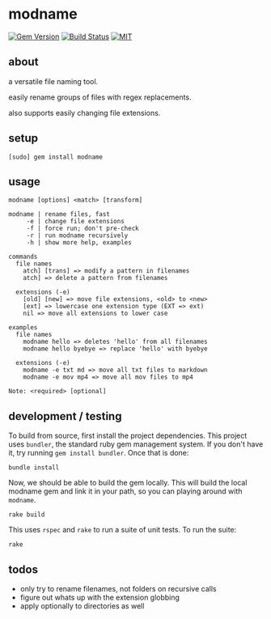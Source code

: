 modname
=======


[![Gem Version](https://badge.fury.io/rb/modname.svg)](https://badge.fury.io/rb/modname)
[![Build Status](https://travis-ci.org/jeremywrnr/modname.svg?branch=master)](https://travis-ci.org/jeremywrnr/modname)
[![MIT](https://img.shields.io/npm/l/alt.svg?style=flat)](http://jeremywrnr.com/mit-license)


## about

a versatile file naming tool.

easily rename groups of files with regex replacements.

also supports easily changing file extensions.


## setup

    [sudo] gem install modname

## usage

```
modname [options] <match> [transform]

modname | rename files, fast
     -e | change file extensions
     -f | force run; don't pre-check
     -r | run modname recursively
     -h | show more help, examples

commands
  file names
    atch] [trans] => modify a pattern in filenames
    atch] => delete a pattern from filenames

  extensions (-e)
    [old] [new] => move file extensions, <old> to <new>
    [ext] => lowercase one extension type (EXT => ext)
    nil => move all extensions to lower case

examples
  file names
    modname hello => deletes 'hello' from all filenames
    modname hello byebye => replace 'hello' with byebye

  extensions (-e)
    modname -e txt md => move all txt files to markdown
    modname -e mov mp4 => move all mov files to mp4

Note: <required> [optional]
```


## development / testing

To build from source, first install the project dependencies. This project
uses `bundler`, the standard ruby gem management system. If you don't have it,
try running `gem install bundler`. Once that is done:

    bundle install

Now, we should be able to build the gem locally. This will build the local
modname gem and link it in your path, so you can playing around with `modname`.

    rake build

This uses `rspec` and `rake` to run a suite of unit tests. To run the suite:

    rake


## todos

- only try to rename filenames, not folders on recursive calls
- figure out whats up with the extension globbing
- apply optionally to directories as well

